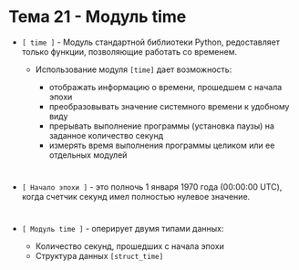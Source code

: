 # Тема 21 - Модуль time

- `[ time ]` - Модуль стандартной библиотеки Python, редоставляет только функции, позволяющие работать со временем.

     - Использование модуля `[time]` дает возможность:
 
          - отображать информацию о времени, прошедшем с начала эпохи
          - преобразовывать значение системного времени к удобному виду
          - прерывать выполнение программы (установка паузы) на заданное количество секунд
          - измерять время выполнения программы целиком или ее отдельных модулей
#
- `[ Начало эпохи ]` - это полночь 1 января 1970 года (00:00:00 UTC), когда счетчик секунд имел полностью нулевое значение.
#
- `[ Модуль time ]` - оперирует двумя типами данных:
  
     - Количество секунд, прошедших с начала эпохи
     - Структура данных `[struct_time]`
#
